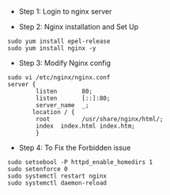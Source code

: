 * Step 1: Login to nginx server
  
* Step 2: Nginx installation and Set Up
```
sudo yum install epel-release
sudo yum install nginx -y
```
* Step 3: Modify Nginx config
```
sudo vi /etc/nginx/nginx.conf
server {
        listen       80;
        listen       [::]:80;
        server_name  _;
       location / {
        root         /usr/share/nginx/html/;
        index  index.html index.htm;
        }
```
* Step 4: To Fix the Forbidden issue
```
sudo setsebool -P httpd_enable_homedirs 1
sudo setenforce 0
sudo systemctl restart nginx
sudo systemctl daemon-reload
```
